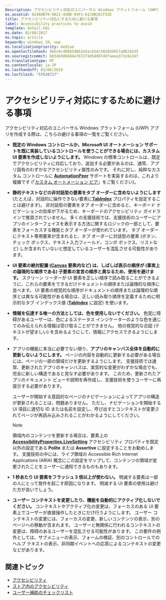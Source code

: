 ```yaml
---
Description: アクセシビリティ対応のユニバーサル Windows プラットフォーム (UWP) アプリを作成するために避ける事項の一覧を示します。
ms.assetid: 024A9B70-9821-45BB-93F1-61C0B2ECF53E
title: アクセシビリティ対応にするために避ける事項
label: Accessibility practices to avoid
template: detail.hbs
ms.date: 02/08/2017
ms.topic: article
keywords: windows 10, uwp
ms.localizationpriority: medium
ms.openlocfilehash: 96bc0c48865d862e5ac834c5828d4057a06242d5
ms.sourcegitcommit: b034650b684a767274d5d88746faeea373c8e34f
ms.translationtype: MT
ms.contentlocale: ja-JP
ms.lasthandoff: 03/06/2019
ms.locfileid: "57639727"
---
```

# <a name="accessibility-practices-to-avoid"></a>アクセシビリティ対応にするために避ける事項

アクセシビリティ対応のユニバーサル Windows プラットフォーム (UWP) アプリを作成する際は、こちらの避ける事項の一覧をご覧ください。 

* **既定の Windows コントロールか、Microsoft UI オートメーション サポートを既に実装しているコントロールを使うことができる場合には、カスタム UI 要素を作成しないようにします。** Windows の標準コントロールは、既定でアクセシビリティに対応しており、追加する必要があるのは、通常、アプリ固有のわずかなアクセシビリティ属性のみです。 それに対し、純粋なカスタム コントロールに [**AutomationPeer**](https://msdn.microsoft.com/library/windows/apps/BR209185) サポートを実装するのは、これより複雑です (「[カスタム オートメーション ピア](custom-automation-peers.md)」をご覧ください)。
* **静的テキストなどの非対話型の要素をタブ オーダーに含めないようにします** (たとえば、対話的に操作できない要素に[**TabIndex**](https://msdn.microsoft.com/library/windows/apps/BR209461) プロパティを設定することは避けます)。 非対話型の要素をタブ オーダーに含めると、キーボード ナビゲーションの効率が下がるため、キーボードのアクセシビリティ ガイドラインで推奨されていません。 多くの支援技術では、支援技術のユーザーにアプリのインターフェイスを表示する方法に関するロジックの一部として、要素をフォーカスする機能とタブ オーダーが使われています。 タブ オーダーにテキスト専用要素が含まれると、タブ オーダーに対話型の要素 (ボタン、チェック ボックス、テキスト入力フィールド、コンボ ボックス、リストなど) しか含まれていないと想定しているユーザーを混乱させる可能性があります。
* **UI 要素の絶対配置 ([**Canvas**](https://msdn.microsoft.com/library/windows/apps/BR209267) 要素内など) は、しばしば表示の順序が (事実上の論理的な順序である) 子要素の宣言の順序と異なるため、使用を避けます。** スクリーン リーダーが UI 要素を正しい順序で読み取ることができるように、これらの要素をできるだけドキュメントの順序または論理的な順序に並べます。 UI 要素の視覚的な順序がドキュメントの順序または論理的な順序とは異なる可能性がある場合は、正しい読み取り順序を定義するために明示的なタブ インデックス値 ([**TabIndex**](https://msdn.microsoft.com/library/windows/apps/BR209461) に設定) を使います。
* **情報を伝達する唯一の方法としては、色を使用しないでください。** 色覚に障碍があるユーザーは、色によるステータス インジケーターのような色を通じてのみ伝えられる情報は受け取ることができません。 他の視覚的な合図 (テキストが望ましい) を含めるようにして、情報にアクセスできるようにします。
* アプリの機能に本当に必要でない限り、**アプリのキャンバス全体を自動的に更新しないようにします。** ページの内容を自動的に更新する必要がある場合には、ページの一部の領域だけを更新するようにします。 支援技術では通常、更新されたアプリのキャンバスは、実質的な変更がわずかな場合でも、完全に新しい構造であると見なす必要があります。 このため、更新されたアプリのドキュメント ビューや説明を再作成し、支援技術を使うユーザーに再提示する必要があります。
  
  ユーザーが開始する意図的なページのナビゲーションによってアプリの構造が更新されることは、問題ありません。 ただし、ナビゲーションを開始する UI 項目に適切な ID または名前を設定し、呼び出すとコンテキストが変更されてページが再読み込みされることがわかるようにしてください。

  > [!NOTE]
  > 領域内のコンテンツを更新する場合は、要素上の [**AccessibilityProperties.LiveSetting**](https://msdn.microsoft.com/library/windows/apps/JJ191516) アクセシビリティ プロパティを既定以外の設定である **Polite** または **Assertive** に設定することをお勧めします。 支援技術の中には、ライブ領域の Accessible Rich Internet Applications (ARIA) 概念にこの設定をマップして、コンテンツの領域が変更されたことをユーザーに通知できるものもあります。

* **1 秒あたり UI 要素をフラッシュ 3 倍以上が使わない。** 明滅する要素は一部の人にとって発作を起こす原因になります。 明滅する UI 要素の使用は避けた方が良いでしょう。
* **ユーザー コンテキストを変更したり、機能を自動的にアクティブ化しないでください。** コンテキストやアクティブ化の変更は、フォーカスのある UI 要素上でユーザーが直接操作したときにだけ行うようにします。 ユーザー コンテキストの変更には、フォーカスの変更、新しいコンテンツの表示、別のページへの移動が含まれます。 ユーザーと無関係に行われるコンテキストの変更は、障碍のあるユーザーを混乱させる可能性があります。 この要件の例外としては、サブメニューの表示、フォームの検証、別のコントロールでのヘルプ テキストの表示、非同期イベントへの応答によるコンテキストの変更などがあります。

<span id="related_topics"/>

## <a name="related-topics"></a>関連トピック  
* [アクセシビリティ](accessibility.md)
* [ストア内のアクセシビリティ](accessibility-in-the-store.md)
* [ユーザー補助のチェックリスト](accessibility-checklist.md)
